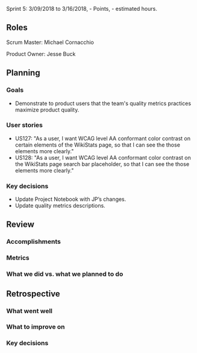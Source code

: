 Sprint 5: 3/09/2018 to 3/16/2018, - Points, - estimated hours.

## Roles

Scrum Master: Michael Cornacchio

Product Owner: Jesse Buck

## Planning

### Goals
- Demonstrate to product users that the team's quality metrics practices maximize product quality.
### User stories
  - US127: "As a user, I want WCAG level AA conformant color contrast on certain elements of the WikiStats page, so that I can see the those elements more clearly."
  - US128: "As a user, I want WCAG level AA conformant color contrast on the WikiStats page search bar placeholder, so that I can see the those elements more clearly." 

### Key decisions
* Update Project Notebook with JP’s changes. 
* Update quality metrics descriptions. 
## Review

### Accomplishments

### Metrics

### What we did vs. what we planned to do

## Retrospective

### What went well

### What to improve on

### Key decisions
